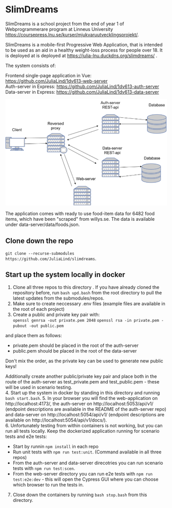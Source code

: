 # SlimDreams

SlimDreams is a school project from the end of year 1 of Webprogrammerare program at Linneus University https://coursepress.lnu.se/kurser/mjukvaruutvecklingsprojekt/.  
  

SlimDreams is a mobile-first Progressive Web Application, that is intended to be used as an aid in a healthy weight-loss process for people over 18. It is deployed at is deployed at https://julia-lnu.duckdns.org/slimdreams/ .  

The system consists of:  
  
Frontend single-page application in Vue: https://github.com/JuliaLind/1dv613-web-server  
Auth-server in Express: https://github.com/JuliaLind/1dv613-auth-server  
Data-server in Express: https://github.com/JuliaLind/1dv613-data-server  

![High-level diagram of the system](./.readme/system.drawio.png)  

The application comes with ready to use food-item data for 6482 food items, which have been "scraped" from willys.se. The data is available under data-server/data/foods.json.  

## Clone down the repo
```git clone --recurse-submodules https://github.com/JuliaLind/slimdreams```.  

## Start up the system locally in docker

1. Clone all three repos to this directory . If you have already cloned the repository before, run ```bash upd.bash``` from the root directory to pull the latest updates from the submodules/repos.   
2. Make sure to create neccessary .env files (example files are available in the root of each project)  
3. Create a public and private key pair with:  
```openssl genrsa -out private.pem 2048```
```openssl rsa -in private.pem -pubout -out public.pem```


and place them as follows:  
- private.pem should be placed in the root of the auth-server  
- public.pem should be placed in the root of the data-server  

Don't mix the order, as the private key can be used to generate new public keys!  

Additionally create another public/private key pair and place both in the route of the auth-server as test_private.pem and test_public.pem - these will be used in scenario testing.  
4. Start up the system in docker by standing in this directory and running ```bash start.bash```.
5. In your browser you will find the web-application on http://localhost:4173/, the auth-server on http://localhost:5053/api/v1/ (endpoint descriptions are available in the README of the auth-server repo) and data-server on http://localhost:5054/api/v1/ (endpoint descriptions are available on http://localhost:5054/api/v1/docs/).  
6. Unfortunately testing from within containers is not working, but you can run all tests locally. Keep the dockerized application running for scenario tests and e2e tests:  
- Start by runnin ```npm install``` in each repo  
- Run unit tests with ```npm run test:unit```. (Command available in all three repos)  
- From the auth-server and data-server direcotries you can run scenario tests with ```npm run test:scen```.  
- From the web-server directory you can run e2e tests with ```npm run test:e2e:dev``` - this will open the Cypress GUI where you can choose which browser to run the tests in.  
7. Close down the containers by running ```bash stop.bash``` from this directory.  